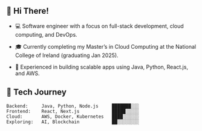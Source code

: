 ## 👋 Hi There!
<!--
* 💻 A software engineer with a strong foundation in full-stack development, DevOps, and cloud computing. I love tackling complex problems with clean, efficient code.
* 🎓 Currently pursuing a Master’s in Cloud Computing at the National College of Ireland, with graduation on the horizon in January 2025.
* 🚀 Experienced in building everything from AI-powered recruitment platforms to decentralized web3 apps. My go-to tech stack includes Java, Python, React.js, and AWS, but I’m always eager to explore new tools.
* 💡 Passionate about bringing innovative ideas to life. Whether it's improving user experiences or building scalable, reliable systems, I'm all in.
* 📸 Outside of coding, you’ll probably find me behind a camera, capturing moments through photography and video production.
-->
* 💻 Software engineer with a focus on full-stack development, cloud computing, and DevOps.

* 🎓 Currently completing my Master’s in Cloud Computing at the National College of Ireland (graduating Jan 2025).

* 🚀 Experienced in building scalable apps using Java, Python, React.js, and AWS.



## 🚀 Tech Journey
```
Backend:     Java, Python, Node.js     ███████░░░
Frontend:    React, Next.js            █████░░░░░
Cloud:       AWS, Docker, Kubernetes   ████░░░░░░
Exploring:   AI, Blockchain            ██░░░░░░░░
```

